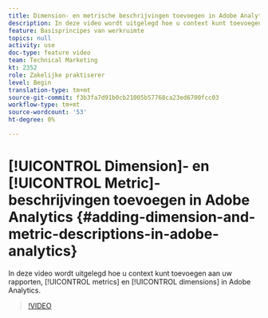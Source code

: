 ```yaml
---
title: Dimension- en metrische beschrijvingen toevoegen in Adobe Analytics
description: In deze video wordt uitgelegd hoe u context kunt toevoegen aan uw rapporten, maatstaven en dimensies in Adobe Analytics.
feature: Basisprincipes van werkruimte
topics: null
activity: use
doc-type: feature video
team: Technical Marketing
kt: 2352
role: Zakelijke praktiserer
level: Begin
translation-type: tm+mt
source-git-commit: f3b3fa7d91b0cb21005b57768ca23ed6700fcc03
workflow-type: tm+mt
source-wordcount: '53'
ht-degree: 0%

---
```



# [!UICONTROL Dimension]- en [!UICONTROL Metric]-beschrijvingen toevoegen in Adobe Analytics {#adding-dimension-and-metric-descriptions-in-adobe-analytics}

In deze video wordt uitgelegd hoe u context kunt toevoegen aan uw rapporten, [!UICONTROL metrics] en [!UICONTROL dimensions] in Adobe Analytics.

>[!VIDEO](https://video.tv.adobe.com/v/25453/?quality=12)
